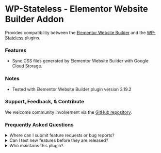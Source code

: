 # WP-Stateless - Elementor Website Builder Addon

Provides compatibility between the [Elementor Website Builder](https://wordpress.org/plugins/elementor/) and the [WP-Stateless](https://wordpress.org/plugins/wp-stateless/) plugins.

### Features

* Sync CSS files generated by Elementor Website Builder with Google Cloud Storage.

### Notes

* Tested with Elementor Website Builder plugin version 3.19.2

### Support, Feedback, & Contribute

We welcome community involvement via the [GitHub repository](https://github.com/udx/wp-stateless-elementor-addon).

### Frequently Asked Questions

<details>
<summary>Where can I submit feature requests or bug reports?</summary>

We encourage community feedback and discussion through issues on the [GitHub repository](https://github.com/udx/wp-stateless-elementor-addon/issues).
</details>

<details>
<summary>Can I test new features before they are released?</summary>

To ensure new releases cause as little disruption as possible, we rely on early adopters who assist us by testing out new features before they are released. [Please contact us](https://udx.io/) if you are interested in becoming an early adopter.
</details>

<details>
<summary>Who maintains this plugin?</summary>

[UDX](https://udx.io/) maintains this plugin by continuing development through its own staff, reviewing pull requests, testing, and steering the overall release schedule. UDX is located in Durham, North Carolina, and provides WordPress engineering and hosting services to clients throughout the United States.
</details>
